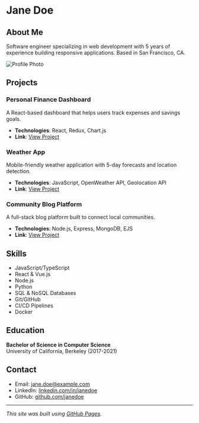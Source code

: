 # Jane Doe

## About Me
Software engineer specializing in web development with 5 years of experience building responsive applications. Based in San Francisco, CA.

![Profile Photo](https://via.placeholder.com/150)

## Projects

### Personal Finance Dashboard
A React-based dashboard that helps users track expenses and savings goals.
- **Technologies**: React, Redux, Chart.js
- **Link**: [View Project](https://github.com/janedoe/finance-dashboard)

### Weather App
Mobile-friendly weather application with 5-day forecasts and location detection.
- **Technologies**: JavaScript, OpenWeather API, Geolocation API
- **Link**: [View Project](https://github.com/janedoe/weather-app)

### Community Blog Platform
A full-stack blog platform built to connect local communities.
- **Technologies**: Node.js, Express, MongoDB, EJS
- **Link**: [View Project](https://github.com/janedoe/community-blog)

## Skills
- JavaScript/TypeScript
- React & Vue.js
- Node.js
- Python
- SQL & NoSQL Databases
- Git/GitHub
- CI/CD Pipelines
- Docker

## Education
**Bachelor of Science in Computer Science**  
University of California, Berkeley (2017-2021)

## Contact
- Email: jane.doe@example.com
- LinkedIn: [linkedin.com/in/janedoe](https://linkedin.com/in/janedoe)
- GitHub: [github.com/janedoe](https://github.com/janedoe)

---

*This site was built using [GitHub Pages](https://pages.github.com/).*
